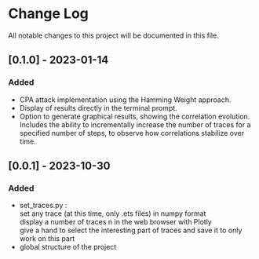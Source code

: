 
# Change Log
All notable changes to this project will be documented in this file.

 
## [0.1.0] - 2023-01-14

### Added
- CPA attack implementation using the Hamming Weight approach.
- Display of results directly in the terminal prompt.
- Option to generate graphical results, showing the correlation evolution. Includes the ability to incrementally increase the number of traces for a specified number of steps, to observe how correlations stabilize over time.


## [0.0.1] - 2023-10-30
 
### Added
- set_traces.py :  
    set any trace (at this time, only .ets files) in numpy format  
    display a number of traces n in the web browser with Plotly  
    give a hand to select the interesting part of traces and save it to only work on this part  
- global structure of the project